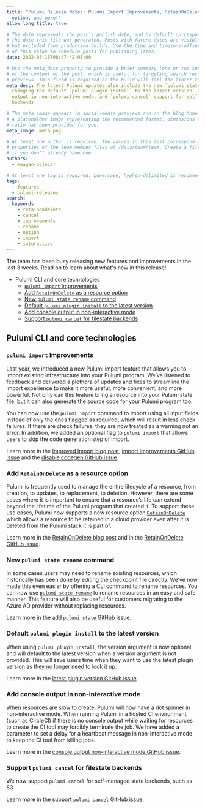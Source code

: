 ```yaml
---
title: "Pulumi Release Notes: Pulumi Import Improvements, RetainOnDelete as a resource
  option, and more!"
allow_long_title: true

# The date represents the post's publish date, and by default corresponds with
# the date this file was generated. Posts with future dates are visible in development,
# but excluded from production builds. Use the time and timezone-offset portions of
# of this value to schedule posts for publishing later.
date: 2022-03-15T08:47:42-08:00

# Use the meta_desc property to provide a brief summary (one or two sentences)
# of the content of the post, which is useful for targeting search results or social-media
# previews. This field is required or the build will fail the linter test.
meta_desc: The latest Pulumi updates also include the new `pulumi state rename` command,
  changing the default `pulumi plugin install` to the latest version, adding console
  output in non-interactive mode, and `pulumi cancel` support for self-managed state
  backends.

# The meta_image appears in social-media previews and on the blog home page.
# A placeholder image representing the recommended format, dimensions and aspect
# ratio has been provided for you.
meta_image: meta.png

# At least one author is required. The values in this list correspond with the `id`
# properties of the team member files at /data/team/team. Create a file for yourself
# if you don't already have one.
authors:
  - meagan-cojocar

# At least one tag is required. Lowercase, hyphen-delimited is recommended.
tags:
  - features
  - pulumi-releases
search:
  keywords:
    - retainondelete
    - cancel
    - improvements
    - rename
    - option
    - import
    - interactive
---
```


The team has been busy releasing new features and improvements in the last 3 weeks. Read on to learn about what's new in this release!

- Pulumi CLI and core technologies
  - [`pulumi import` Improvements](#pulumi-import-improvements)
  - [Add `RetainOnDelete` as a resource option](#add-retainondelete-as-a-resource-option)
  - [New `pulumi state rename` command](#new-pulumi-state-rename-command)
  - [Default `pulumi plugin install` to the latest version](#default-pulumi-plugin-install-to-the-latest-version)
  - [Add console output in non-interactive mode](#add-console-output-in-non-interactive-mode)
  - [Support `pulumi cancel` for filestate backends](#support-pulumi-cancel-for-filestate-backends)

<!--more-->


## Pulumi CLI and core technologies

### `pulumi import` Improvements

Last year, we introduced a new Pulumi import feature that allows you to import existing infrastructure into your Pulumi program. We’ve listened to feedback and delivered a plethora of updates and fixes to streamline the import experience to make it more useful, more convenient, and more powerful. Not only can this feature bring a resource into your Pulumi state file, but it can also generate the source code for your Pulumi program too.

You can now use the `pulumi import` command to import using all input fields instead of only the ones flagged as required, which will result in less check failures. If there are check failures, they are now treated as a warning not an error. In addition, we added an optional flag to `pulumi import` that allows users to skip the code generation step of import.

Learn more in the [Improved Import blog post](/blog/changes-to-import/), [import improvements GitHub issue](https://github.com/pulumi/pulumi/issues/9134) and the [disable codegen GitHub issue](https://github.com/pulumi/pulumi/issues/9134).


### Add `RetainOnDelete` as a resource option

Pulumi is frequently used to manage the entire lifecycle of a resource, from creation, to updates, to replacement, to deletion. However, there are some cases where it is important to ensure that a resource’s life can extend beyond the lifetime of the Pulumi program that created it. To support these use cases, Pulumi now supports a new resource option [`RetainOnDelete`](/docs/concepts/options/retainondelete) which allows a resource to be retained in a cloud provider even after it is deleted from the Pulumi stack it is part of.

Learn more in the [RetainOnDelete blog post](/blog/retainondelete/) and in the [RetainOnDelete GitHub issue](https://github.com/pulumi/pulumi/issues/7747).


### New `pulumi state rename` command

In some cases users may need to rename existing resources, which historically has been done by editing the checkpoint file directly. We’ve now made this even easier by offering a CLI command to rename resources. You can now use [`pulumi state rename`](/docs/cli/commands/pulumi_state_rename) to rename resources in an easy and safe manner. This feature will also be useful for customers migrating to the Azure AD provider without replacing resources.

Learn more in the [add `pulumi state` GitHub issue](https://github.com/pulumi/pulumi/issues/2060).

### Default `pulumi plugin install` to the latest version

When using `pulumi plugin install`, the version argument is now optional and will default to the latest version when a version argument is not provided. This will save users time when they want to use the latest plugin version as they no longer need to look it up.

Learn more in the [latest plugin version GitHub issue](https://github.com/pulumi/pulumi/issues/9001).

### Add console output in non-interactive mode

When resources are slow to create, Pulumi will now have a dot spinner in non-interactive mode. When running Pulumi in a hosted CI environment (such as CircleCI) if there is no console output while waiting for resources to create the CI tool may forcibly terminate the job. We have added a parameter to set a delay for a heartbeat message in non-interactive mode to keep the CI tool from killing jobs.

Learn more in the [console output non-interactive mode GitHub issue](https://github.com/pulumi/pulumi/issues/6574).

### Support `pulumi cancel` for filestate backends

We now support `pulumi cancel` for self-managed state backends, such as S3.

Learn more in the [support `pulumi cancel` GitHub issue](https://github.com/pulumi/pulumi/issues/4605).
